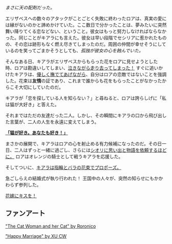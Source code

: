 <!-- title: 猫と猫の女 -->
<!-- relationship: Marriage -->

_まさに天の配剤だった。_

エリザベスへの数々のアタックがことごとく失敗に終わったロアは、真実の愛には縁がないのかと諦めかけていた。ここ数日で分かったことは、夢みたいに突然舞い降りてくる恋などない、ということ。彼女はもっと努力しなければならなかった。同じことがキアラにも言えた。彼女は早い段階でセシリアに惹かれたものの、その恋は跡形もなく燃え尽きてしまったのだ。周囲の仲間が幸せそうにしているのを笑ってごまかそうとしても、_孤独が彼女の心を蝕んでいた。_

そんなある日、キアラがエリザベスからもらった花をロアに見せようとした時、ロアは勘違いしてしまい、[泣きながら走り去ってしまった！](https://youtu.be/m2OG5auudrQ?t=5845) すぐに追いかけたキアラは、[優しく撫でてあげながら](https://youtu.be/m2OG5auudrQ?t=5878)、自分はロアの恋敵ではないことを強調した。花束は**友情**の証であり、これまで誰からも花をもらったことがなかったからこそ大切にしていたのだ。

キアラが「恋を探している人を知らない？」と尋ねると、ロアは誇らしげに「私は猫が大好き」と答えた。

それまではただの友達だった二人。しかし、その瞬間にキアラの口から飛び出した言葉が、二人の人生を永遠に変えてしまう。

[**「猫が好き。あなたも好き！」**](#embed:https://www.youtube.com/live/ngfdLbrpeM4?t=6475)

まさかの展開で、キアラはロアの心を射止める有力候補になったのだ。その日一日、二人はずっと一緒に過ごし、さらには[シオリに思い出と物語を依頼するほどに。](https://youtu.be/m2OG5auudrQ?t=10472) ロアはオレンジの騎士として戦うキアラを応援した。

そしてついに、[キアラは指輪とバラの花束でプロポーズ。](#embed:https://www.youtube.com/live/m2OG5auudrQ?t=12662)

急ごしらえの結婚式が執り行われた！ 王国中の人々が、突然の知らせにもかかわらず参列した。

[花嫁にキスを！](#embed:https://www.youtube.com/live/m2OG5auudrQ?t=13014s)

## ファンアート

["The Cat Woman and her Cat" by Roronico](https://x.com/roronico1512/status/1936422814145458405)

<!-- bijou, shiori, cecilia, ina, liz, calli -->

["Happy Marriage" by XU CW](https://x.com/2H2xO2is2H2O/status/1921234158640107818)
